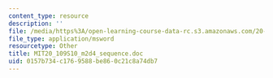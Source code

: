 ```yaml
---
content_type: resource
description: ''
file: /media/https%3A/open-learning-course-data-rc.s3.amazonaws.com/20-109-laboratory-fundamentals-in-biological-engineering-spring-2010/0157b734c1769588be860c21c8a74db7_MIT20_109S10_m2d4_sequence.doc
file_type: application/msword
resourcetype: Other
title: MIT20_109S10_m2d4_sequence.doc
uid: 0157b734-c176-9588-be86-0c21c8a74db7
---
```

